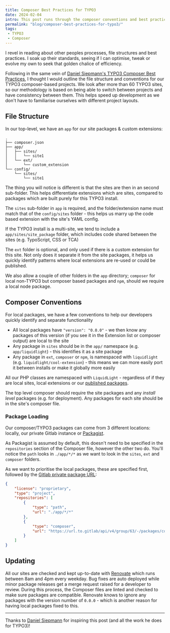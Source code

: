 ```yaml
---
title: Composer Best Practices for TYPO3
date: 2024-02-04
intro: This post runs through the composer conventions and best practices we use for our TYPO3 based websites
permalink: "blog/composer-best-practices-for-typo3/"
tags:
 - TYPO3
 - Composer
---
```


I revel in reading about other peoples processes, file structures and best practices. I soak up their standards, seeing if I can optimise, tweak or evolve my own to seek that golden chalice of efficiency.

Following in the same vein of [Daniel Siepmann's TYPO3 Composer Best Practices](https://daniel-siepmann.de/typo3-composer-best-practices.html), I thought I would outline the file structure and conventions for our TYPO3 composer-based projects. We look after more than 60 TYPO3 sites, so our methodology is based on being able to switch between projects and have consistency between them. This helps speed up development as we don't have to familiarise ourselves with different project layouts.

## File Structure

In our top-level, we have an `app` for our site packages & custom extensions:

```
.
├── composer.json
├── app/
│   ├── sites/
│   │   └── site1
│   └── ext/
│       └── custom_extension
└── config/
    └── sites/
        └── site1
```

The thing you will notice is different is that the sites are then in an second sub-folder. This helps differentiate extensions which are sites, compared to packages which are built purely for this TYPO3 install.

The `sites` sub-folder in `app` is required, and the folder/extension name must match that of the `config/sites` folder - this helps us marry up the code based extension with the site's YAML config.

If the TYPO3 install is a multi-site, we tend to include a `app/sites/site_package` folder, which includes code shared between the sites (e.g. TypoScript, CSS or TCA)

The `ext` folder is optional, and only used if there is a custom extension for this site. Not only does it separate it from the site packages, it helps us quickly identify patterns where local extensions are re-used or could be published.

We also allow a couple of other folders in the `app` directory; `composer` for local non-TYPO3 but composer based packages and `npm`, should we require a local node package.

## Composer Conventions

For local packages, we have a few conventions to help our developers quickly identify and separate functionality

- All local packages have `"version": "0.0.0"` - we then know any packages of this version (if you see it in the Extension list or composer output) are local to the site
- Any package in `sites` should be in the `app/` namespace (e.g. `app/liquidlight`) - this identifies it as a site package
- Any package in `ext`, `composer` or `npm`, is namespaced with `liquidlight` (e.g. `liquidlight/cool-extension`) - this means we can more easily port it between installs or make it globally more easily

All our PHP classes are namespaced with `LiquidLight` - regardless of if they are local sites, local extensions or our [published packages](https://www.liquidlight.co.uk/typo3-extensions/).

The top level composer should require the site packages and any _install level_ packages (e.g. for deployment). Any packages for each site should be in the site's composer file.

### Package Loading

Our composer/TYPO3 packages can come from 3 different locations: locally, our private Gitlab instance or [Packagist](https://packagist.org/).

As Packagist is assumed by default, this doesn't need to be specified in the `repositories` section of the Composer file, however the other two do. You'll notice the `path` looks in `./app/*/*` as we want to look in the `sites`, `ext` and `composer` folders.

As we want to prioritise the local packages, these are specified first, followed by the [Gitlab private package URL](https://www.mikestreety.co.uk/blog/build-and-release-composer-packages-using-a-self-hosted-gitlab/):

```json
{
    "license": "proprietary",
    "type": "project",
    "repositories": [
        {
            "type": "path",
            "url": "./app/*/*"
        },
        {
            "type": "composer",
            "url": "https://url.to.gitlab/api/v4/group/63/-/packages/composer/packages.json"
        }
    ]
}
```

## Updating

All our sites are checked and kept up-to-date with [Renovate](https://docs.renovatebot.com/) which runs between 8am and 4pm every weekday. Bug fixes are auto deployed while minor package releases get a merge request raised for a developer to review. During this process, the Composer files are linted and checked to make sure packages are compatible. Renovate knows to ignore any packages with the version number of `0.0.0` - which is another reason for having local packages fixed to this.

---

Thanks to [Daniel Siepmann](https://daniel-siepmann.de/) for inspiring this post (and all the work he does for TYPO3)!
